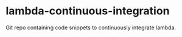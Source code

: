 # lambda-continuous-integration
Git repo containing code snippets to continuously integrate lambda.

